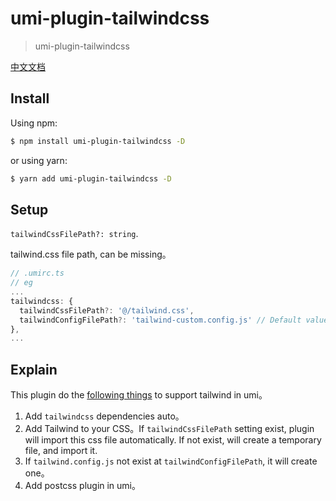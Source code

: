 # umi-plugin-tailwindcss

> umi-plugin-tailwindcss

[中文文档](https://github.com/dewfall123/umi-plugin-tailwindcss/blob/master/README.CN.md)

## Install

Using npm:

```bash
$ npm install umi-plugin-tailwindcss -D
```

or using yarn:

```bash
$ yarn add umi-plugin-tailwindcss -D
```

## Setup

`tailwindCssFilePath?: string`.

tailwind.css file path, can be missing。

```ts
// .umirc.ts
// eg
...
tailwindcss: {
  tailwindCssFilePath?: '@/tailwind.css',
  tailwindConfigFilePath?: 'tailwind-custom.config.js' // Default value: tailwindConfigFilePath || join(process.env.APP_ROOT || api.cwd, 'tailwind.config.js'),
},
...
```

## Explain

This plugin do the [following things](https://tailwindcss.com/docs/installation) to support tailwind in umi。

1. Add `tailwindcss` dependencies auto。
2. Add Tailwind to your CSS。If `tailwindCssFilePath` setting exist, plugin will import this css file automatically. If not exist, will create a temporary file, and import it.
3. If `tailwind.config.js` not exist at `tailwindConfigFilePath`, it will create one。
4. Add postcss plugin in umi。
